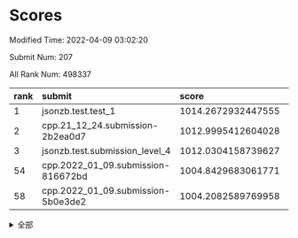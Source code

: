 # Scores

Modified Time: 2022-04-09 03:02:20

Submit Num: 207

All Rank Num: 498337

| rank |               submit               |       score        |       sigma        | pk_num |
| :--- | :--------------------------------- | :----------------- | :----------------- | :----- |
| 1    | jsonzb.test.test_1                 | 1014.2672932447555 | 0.8380699868169433 | 9628   |
| 2    | cpp.21_12_24.submission-2b2ea0d7   | 1012.9995412604028 | 0.784325752587775  | 9635   |
| 3    | jsonzb.test.submission_level_4     | 1012.0304158739627 | 0.7969683014471922 | 9627   |
| 54   | cpp.2022_01_09.submission-816672bd | 1004.8429683061771 | 0.726357013526098  | 9629   |
| 58   | cpp.2022_01_09.submission-5b0e3de2 | 1004.2082589769958 | 0.712623735802065  | 9631   |


<details>
<summary>全部</summary>

| rank |                 submit                 |       score        |       sigma        | pk_num |
| :--- | :------------------------------------- | :----------------- | :----------------- | :----- |
| 1    | jsonzb.test.test_1                     | 1014.2672932447555 | 0.8380699868169433 | 9628   |
| 2    | cpp.21_12_24.submission-2b2ea0d7       | 1012.9995412604028 | 0.784325752587775  | 9635   |
| 3    | jsonzb.test.submission_level_4         | 1012.0304158739627 | 0.7969683014471922 | 9627   |
| 4    | gobigger.level_3.submission_level_3_27 | 1012.0151659436616 | 0.7723580151651226 | 9632   |
| 5    | gobigger.level_3.submission_level_3_29 | 1011.8134833912187 | 0.7861948466914682 | 9631   |
| 6    | gobigger.level_3.submission_level_3_46 | 1011.642179462997  | 0.7857313480015441 | 9631   |
| 7    | gobigger.level_3.submission_level_3_41 | 1011.634877285074  | 0.7542760057010904 | 9634   |
| 8    | gobigger.level_3.submission_level_3_36 | 1010.9929690065563 | 0.783004564940614  | 9626   |
| 9    | gobigger.level_3.submission_level_3_37 | 1010.9076892820647 | 0.7813886677881317 | 9631   |
| 10   | gobigger.level_3.submission_level_3_30 | 1010.8606142520895 | 0.751141525206467  | 9635   |
| 11   | gobigger.level_3.submission_level_3_47 | 1010.833171454996  | 0.8008796814327394 | 9632   |
| 12   | gobigger.level_3.submission_level_3_45 | 1010.6261659974343 | 0.7383760624086643 | 9628   |
| 13   | gobigger.level_3.submission_level_3_10 | 1010.5710508330025 | 0.7630103081639131 | 9632   |
| 14   | gobigger.level_3.submission_level_3_12 | 1010.5237732113623 | 0.768715140776167  | 9632   |
| 15   | gobigger.level_3.submission_level_3_1  | 1010.4491708121591 | 0.7907759971824598 | 9630   |
| 16   | gobigger.level_3.submission_level_3_19 | 1010.2745218012483 | 0.7448190022267975 | 9632   |
| 17   | gobigger.level_3.submission_level_3_40 | 1010.2420591787725 | 0.7721128319816581 | 9631   |
| 18   | gobigger.level_3.submission_level_3_34 | 1010.187428167594  | 0.7439041543674    | 9628   |
| 19   | gobigger.level_3.submission_level_3_44 | 1010.1745750514132 | 0.7531033752800906 | 9631   |
| 20   | gobigger.level_3.submission_level_3_7  | 1010.1287527192842 | 0.7510251130277901 | 9628   |
| 21   | gobigger.level_3.submission_level_3_49 | 1010.1113003277179 | 0.7563778462420829 | 9632   |
| 22   | gobigger.level_3.submission_level_3_25 | 1010.0787764776741 | 0.7631222890340503 | 9630   |
| 23   | gobigger.level_3.submission_level_3_28 | 1009.9998704265465 | 0.7733167770098215 | 9627   |
| 24   | gobigger.level_3.submission_level_3_42 | 1009.9804577879121 | 0.7513309656974622 | 9629   |
| 25   | gobigger.level_3.submission_level_3_26 | 1009.8488781125409 | 0.7720790491454419 | 9629   |
| 26   | gobigger.level_3.submission_level_3_22 | 1009.8054970319777 | 0.7491224688434485 | 9627   |
| 27   | gobigger.level_3.submission_level_3_13 | 1009.7800940243195 | 0.7667493632063439 | 9632   |
| 28   | gobigger.level_3.submission_level_3_23 | 1009.7613651693501 | 0.73644437253729   | 9631   |
| 29   | gobigger.level_3.submission_level_3_39 | 1009.6204640983685 | 0.7672330224967707 | 9630   |
| 30   | gobigger.level_3.submission_level_3_9  | 1009.5983908311824 | 0.7428725822611093 | 9629   |
| 31   | gobigger.level_3.submission_level_3_8  | 1009.5927353584387 | 0.7473386945899655 | 9631   |
| 32   | gobigger.level_3.submission_level_3_15 | 1009.5817515223761 | 0.7587171333323949 | 9629   |
| 33   | gobigger.level_3.submission_level_3_2  | 1009.5505088320128 | 0.7577686415768508 | 9628   |
| 34   | gobigger.level_3.submission_level_3_33 | 1009.4696316924269 | 0.7447235429287149 | 9630   |
| 35   | gobigger.level_3.submission_level_3_16 | 1009.3999541770972 | 0.7826961508359838 | 9633   |
| 36   | gobigger.level_3.submission_level_3_18 | 1009.3542697859803 | 0.7622471922495213 | 9631   |
| 37   | gobigger.level_3.submission_level_3_35 | 1009.3441343341436 | 0.7507676079435365 | 9628   |
| 38   | gobigger.level_3.submission_level_3_24 | 1009.3157662393285 | 0.7618785110974279 | 9631   |
| 39   | gobigger.level_3.submission_level_3_3  | 1009.3084791503238 | 0.7373620921674247 | 9635   |
| 40   | gobigger.level_3.submission_level_3_14 | 1009.275791020196  | 0.7498340160347585 | 9627   |
| 41   | gobigger.level_3.submission_level_3_17 | 1009.2285444367913 | 0.74337032288301   | 9628   |
| 42   | gobigger.level_3.submission_level_3_5  | 1009.2067006851586 | 0.758850535408809  | 9627   |
| 43   | gobigger.level_3.submission_level_3_38 | 1009.2047310650296 | 0.7597817509855854 | 9626   |
| 44   | gobigger.level_3.submission_level_3_32 | 1009.1812542354472 | 0.7282308959930226 | 9629   |
| 45   | gobigger.level_3.submission_level_3_43 | 1009.1342063366305 | 0.7382195558968345 | 9633   |
| 46   | gobigger.level_3.submission_level_3_20 | 1009.101014353669  | 0.7358728558348485 | 9627   |
| 47   | gobigger.level_3.submission_level_3_21 | 1008.9749401007003 | 0.7317693359500794 | 9630   |
| 48   | gobigger.level_3.submission_level_3_6  | 1008.9639315186986 | 0.7482555798817498 | 9631   |
| 49   | gobigger.level_3.submission_level_3_11 | 1008.8602786424951 | 0.7532995581552833 | 9631   |
| 50   | gobigger.level_3.submission_level_3_4  | 1008.7486763433367 | 0.7460289675992545 | 9627   |
| 51   | gobigger.level_3.submission_level_3_48 | 1008.696595354433  | 0.7260061321355713 | 9624   |
| 52   | gobigger.level_3.submission_level_3_31 | 1008.5157430614784 | 0.7505078811185307 | 9633   |
| 53   | gobigger.level_3.submission_level_3_0  | 1008.0847261118884 | 0.7385552840863528 | 9629   |
| 54   | cpp.2022_01_09.submission-816672bd     | 1004.8429683061771 | 0.726357013526098  | 9629   |
| 55   | gobigger.level_1.submission_level_1_32 | 1004.5904843680265 | 0.7261497165399934 | 9628   |
| 56   | gobigger.level_1.submission_level_1_17 | 1004.4773460176825 | 0.71461658116817   | 9625   |
| 57   | gobigger.level_1.submission_level_1_34 | 1004.432692117962  | 0.7039981241612131 | 9629   |
| 58   | cpp.2022_01_09.submission-5b0e3de2     | 1004.2082589769958 | 0.712623735802065  | 9631   |
| 59   | gobigger.level_1.submission_level_1_33 | 1004.1997943156429 | 0.7163686223086357 | 9632   |
| 60   | gobigger.level_1.submission_level_1_38 | 1004.1595526457622 | 0.7105436881575151 | 9629   |
| 61   | gobigger.level_1.submission_level_1_47 | 1004.1591004551063 | 0.7198903432700456 | 9632   |
| 62   | gobigger.level_1.submission_level_1_45 | 1004.1232116916802 | 0.7241524461416635 | 9632   |
| 63   | gobigger.level_1.submission_level_1_23 | 1004.0635617951781 | 0.7193089258573966 | 9630   |
| 64   | gobigger.level_1.submission_level_1_11 | 1004.0516274143158 | 0.7180896302866333 | 9629   |
| 65   | gobigger.level_1.submission_level_1_31 | 1004.0415377297516 | 0.7169659870931802 | 9628   |
| 66   | gobigger.level_1.submission_level_1_41 | 1003.9847799929634 | 0.7159107900942318 | 9627   |
| 67   | gobigger.level_1.submission_level_1_19 | 1003.9737036033888 | 0.712761967456529  | 9634   |
| 68   | gobigger.level_1.submission_level_1_29 | 1003.9547659720845 | 0.7239839077129891 | 9627   |
| 69   | gobigger.level_1.submission_level_1_22 | 1003.9215920253371 | 0.719402314171392  | 9630   |
| 70   | gobigger.level_1.submission_level_1_37 | 1003.9053091242267 | 0.715058346226222  | 9632   |
| 71   | gobigger.level_1.submission_level_1_4  | 1003.8726972566816 | 0.7162058977625596 | 9626   |
| 72   | gobigger.level_1.submission_level_1_28 | 1003.8083237900616 | 0.724655604537099  | 9630   |
| 73   | gobigger.level_1.submission_level_1_20 | 1003.7755443187358 | 0.7251733748571401 | 9628   |
| 74   | gobigger.level_1.submission_level_1_30 | 1003.7740269451382 | 0.7157792039274886 | 9631   |
| 75   | gobigger.level_1.submission_level_1_40 | 1003.7178383940743 | 0.7235627211669439 | 9628   |
| 76   | gobigger.level_1.submission_level_1_49 | 1003.6083989833319 | 0.7172838991757036 | 9617   |
| 77   | gobigger.level_1.submission_level_1_36 | 1003.5546926985384 | 0.7116453001019242 | 9627   |
| 78   | gobigger.level_1.submission_level_1_2  | 1003.4325748048105 | 0.7225221960905327 | 9629   |
| 79   | gobigger.level_1.submission_level_1_12 | 1003.3406114192237 | 0.7132024595821479 | 9630   |
| 80   | gobigger.level_1.submission_level_1_42 | 1003.3057358356185 | 0.7085920579908985 | 9629   |
| 81   | gobigger.level_1.submission_level_1_35 | 1003.2841713101294 | 0.7121918644179489 | 9634   |
| 82   | gobigger.level_1.submission_level_1_7  | 1003.26222422276   | 0.7098763108978909 | 9626   |
| 83   | gobigger.level_1.submission_level_1_6  | 1003.2437049129896 | 0.7133776366995782 | 9628   |
| 84   | gobigger.level_1.submission_level_1_14 | 1003.2112493980198 | 0.7104935071917436 | 9628   |
| 85   | gobigger.level_1.submission_level_1_0  | 1003.2094393643755 | 0.7145861672982968 | 9631   |
| 86   | gobigger.level_1.submission_level_1_48 | 1003.1832860424453 | 0.7243897952588683 | 9628   |
| 87   | gobigger.level_1.submission_level_1_10 | 1003.1823661858876 | 0.7107419378311726 | 9631   |
| 88   | gobigger.level_1.submission_level_1_8  | 1003.0471372977437 | 0.7139436277938633 | 9628   |
| 89   | gobigger.level_1.submission_level_1_16 | 1003.0064088875404 | 0.705582016847774  | 9630   |
| 90   | gobigger.level_1.submission_level_1_25 | 1003.0031406176764 | 0.7137930995994874 | 9626   |
| 91   | gobigger.level_1.submission_level_1_18 | 1002.9563388034148 | 0.7119613215844179 | 9630   |
| 92   | gobigger.level_1.submission_level_1_46 | 1002.9443665967144 | 0.7112852580500912 | 9633   |
| 93   | gobigger.level_1.submission_level_1_27 | 1002.9370562213543 | 0.7205790645474898 | 9628   |
| 94   | gobigger.level_1.submission_level_1_3  | 1002.9100039588527 | 0.7109641225241277 | 9631   |
| 95   | gobigger.level_1.submission_level_1_26 | 1002.8437192589183 | 0.7061705443295617 | 9632   |
| 96   | gobigger.level_1.submission_level_1_44 | 1002.8260694573848 | 0.713287561886899  | 9629   |
| 97   | gobigger.level_1.submission_level_1_21 | 1002.8257208432501 | 0.7164760908741465 | 9635   |
| 98   | gobigger.level_1.submission_level_1_39 | 1002.8046862144541 | 0.7081821255048735 | 9635   |
| 99   | gobigger.level_1.submission_level_1_9  | 1002.391364652879  | 0.71333220871013   | 9623   |
| 100  | gobigger.level_1.submission_level_1_43 | 1002.2386113223304 | 0.7060102405600899 | 9631   |
| 101  | gobigger.level_1.submission_level_1_15 | 1002.2246344117411 | 0.7117590365790133 | 9632   |
| 102  | gobigger.level_1.submission_level_1_1  | 1002.2121233087796 | 0.7097145774852441 | 9633   |
| 103  | gobigger.level_1.submission_level_1_5  | 1002.1988553525485 | 0.7120166438241388 | 9635   |
| 104  | gobigger.level_1.submission_level_1_24 | 1002.1392433576442 | 0.7214042827198203 | 9631   |
| 105  | gobigger.level_1.submission_level_1_13 | 1001.4758563161838 | 0.7102754998782033 | 9627   |
| 106  | gobigger.random.submission_random_25   | 997.3037061587593  | 0.7157518799572298 | 9628   |
| 107  | gobigger.random.submission_random_35   | 997.2057349862201  | 0.710490551055284  | 9632   |
| 108  | gobigger.random.submission_random_17   | 997.1769249802824  | 0.7004393106853449 | 9630   |
| 109  | gobigger.random.submission_random_4    | 996.9545025530564  | 0.6997448686836527 | 9630   |
| 110  | gobigger.random.submission_random_47   | 996.9012041485522  | 0.704730278549969  | 9626   |
| 111  | gobigger.random.submission_random_1    | 996.8534567464732  | 0.7094758399188664 | 9634   |
| 112  | gobigger.random.submission_random_13   | 996.8308213318784  | 0.7040414259263075 | 9633   |
| 113  | gobigger.random.submission_random_3    | 996.7886199739756  | 0.7086068256992304 | 9630   |
| 114  | gobigger.random.submission_random_32   | 996.6237492000135  | 0.7024670128520005 | 9628   |
| 115  | gobigger.random.submission_random_41   | 996.6013439299081  | 0.7058688186265054 | 9630   |
| 116  | gobigger.random.submission_random_42   | 996.5771096808797  | 0.7048819415844212 | 9632   |
| 117  | gobigger.random.submission_random_34   | 996.5323214439703  | 0.690940891407905  | 9636   |
| 118  | gobigger.random.submission_random_26   | 996.5084103037559  | 0.7021665251415659 | 9635   |
| 119  | gobigger.random.submission_random_22   | 996.5073864298855  | 0.7109288313299948 | 9632   |
| 120  | gobigger.random.submission_random_20   | 996.4570257144129  | 0.7154525525734503 | 9631   |
| 121  | gobigger.random.submission_random_19   | 996.4391133194364  | 0.6994378108628517 | 9630   |
| 122  | gobigger.random.submission_random_11   | 996.4135335339126  | 0.7127037940123935 | 9632   |
| 123  | gobigger.random.submission_random_23   | 996.410215397884   | 0.6981091457983731 | 9630   |
| 124  | gobigger.random.submission_random_46   | 996.2734696406684  | 0.7080184256533203 | 9629   |
| 125  | gobigger.random.submission_random_29   | 996.2546938320005  | 0.7078068191296208 | 9624   |
| 126  | gobigger.random.submission_random_8    | 996.235869415225   | 0.7020187024826604 | 9626   |
| 127  | gobigger.random.submission_random_30   | 996.2330011357653  | 0.7228743239018584 | 9629   |
| 128  | gobigger.random.submission_random_43   | 996.2209896880565  | 0.7070698633792682 | 9631   |
| 129  | gobigger.random.submission_random_36   | 996.1884050088751  | 0.7013333804342572 | 9628   |
| 130  | gobigger.random.submission_random_18   | 996.058268452576   | 0.7053462979487991 | 9629   |
| 131  | gobigger.random.submission_random_2    | 996.0580370312182  | 0.7030117257671126 | 9624   |
| 132  | gobigger.random.submission_random_14   | 996.0485850128696  | 0.6991875445713963 | 9627   |
| 133  | gobigger.random.submission_random_10   | 996.0219080470666  | 0.703712169124125  | 9631   |
| 134  | gobigger.random.submission_random_44   | 996.0181675231054  | 0.7049298486971578 | 9628   |
| 135  | gobigger.random.submission_random_31   | 995.9753515569897  | 0.7247449782614975 | 9631   |
| 136  | gobigger.random.submission_random_49   | 995.9577353143511  | 0.7280174342313623 | 9627   |
| 137  | gobigger.random.submission_random_37   | 995.9343586045713  | 0.7126441281615407 | 9633   |
| 138  | gobigger.random.submission_random_39   | 995.911644454051   | 0.7230962657947939 | 9625   |
| 139  | gobigger.random.submission_random_9    | 995.9102134845418  | 0.728267943282777  | 9628   |
| 140  | gobigger.random.submission_random_24   | 995.8662248684121  | 0.7165420559651703 | 9630   |
| 141  | gobigger.random.submission_random_28   | 995.8348646055264  | 0.7112424272656649 | 9635   |
| 142  | gobigger.random.submission_random_48   | 995.8242162483866  | 0.7186040995004995 | 9633   |
| 143  | gobigger.random.submission_random_16   | 995.7831887745999  | 0.6978428419758002 | 9631   |
| 144  | gobigger.random.submission_random_27   | 995.7621434196946  | 0.7005786087760412 | 9627   |
| 145  | gobigger.random.submission_random_5    | 995.7114418785808  | 0.7063934997921905 | 9624   |
| 146  | gobigger.random.submission_random_15   | 995.6222842226725  | 0.7106024769838358 | 9632   |
| 147  | gobigger.random.submission_random_7    | 995.6113321717098  | 0.7186889109867441 | 9629   |
| 148  | gobigger.random.submission_random_6    | 995.577916520005   | 0.719625257153209  | 9631   |
| 149  | gobigger.random.submission_random_0    | 995.524379772482   | 0.7105518054989177 | 9633   |
| 150  | gobigger.random.submission_random_38   | 995.4274369247473  | 0.7202461969259422 | 9632   |
| 151  | gobigger.random.submission_random_40   | 995.3075524399148  | 0.7070978381511767 | 9625   |
| 152  | gobigger.random.submission_random_21   | 994.8729480118293  | 0.7339905575244181 | 9631   |
| 153  | gobigger.random.submission_random_33   | 994.7879960531703  | 0.7097903131879463 | 9630   |
| 154  | gobigger.random.submission_random_45   | 994.7698234573924  | 0.7188976413935767 | 9629   |
| 155  | gobigger.level_2.submission_level_2_3  | 994.6343114452488  | 0.7309611152117108 | 9628   |
| 156  | gobigger.level_2.submission_level_2_16 | 994.4678716975367  | 0.7241038259604301 | 9629   |
| 157  | gobigger.random.submission_random_12   | 994.2606178116118  | 0.7228946909465421 | 9625   |
| 158  | gobigger.level_2.submission_level_2_4  | 993.6723130948697  | 0.7238808097674325 | 9635   |
| 159  | gobigger.level_2.submission_level_2_18 | 993.4300708490528  | 0.7354130782763738 | 9627   |
| 160  | gobigger.level_2.submission_level_2_20 | 993.2110768559621  | 0.7277321118181317 | 9634   |
| 161  | gobigger.level_2.submission_level_2_42 | 993.1769995173014  | 0.7341632039240897 | 9629   |
| 162  | gobigger.level_2.submission_level_2_31 | 993.1383686098775  | 0.7512077731365456 | 9627   |
| 163  | gobigger.level_2.submission_level_2_24 | 993.0791780431342  | 0.736374465891416  | 9631   |
| 164  | gobigger.level_2.submission_level_2_19 | 992.9191111255394  | 0.7365482928965996 | 9629   |
| 165  | gobigger.level_2.submission_level_2_25 | 992.7765843019971  | 0.7387291976521629 | 9634   |
| 166  | gobigger.level_2.submission_level_2_44 | 992.7599755609219  | 0.7357692179284291 | 9629   |
| 167  | gobigger.level_2.submission_level_2_12 | 992.7404142508486  | 0.7403757242462418 | 9631   |
| 168  | gobigger.level_2.submission_level_2_1  | 992.6703052215892  | 0.7310533421507015 | 9629   |
| 169  | gobigger.level_2.submission_level_2_23 | 992.6694737570787  | 0.7477996785405094 | 9630   |
| 170  | gobigger.level_2.submission_level_2_0  | 992.6436571009675  | 0.7564037945114992 | 9629   |
| 171  | gobigger.level_2.submission_level_2_9  | 992.6364728718314  | 0.7380342559363847 | 9628   |
| 172  | gobigger.level_2.submission_level_2_21 | 992.6027091042574  | 0.7272674927451964 | 9632   |
| 173  | gobigger.level_2.submission_level_2_33 | 992.6019924084193  | 0.7333901643504902 | 9631   |
| 174  | gobigger.level_2.submission_level_2_22 | 992.5075799212705  | 0.7444515139615836 | 9627   |
| 175  | gobigger.level_2.submission_level_2_17 | 992.494823135376   | 0.7475239189532907 | 9622   |
| 176  | gobigger.level_2.submission_level_2_45 | 992.4923042052466  | 0.7422452180427382 | 9633   |
| 177  | gobigger.level_2.submission_level_2_47 | 992.442787241367   | 0.7392239198475749 | 9635   |
| 178  | gobigger.level_2.submission_level_2_39 | 992.3607653565721  | 0.7445256836815324 | 9631   |
| 179  | gobigger.level_2.submission_level_2_48 | 992.2825762165132  | 0.7467218721658756 | 9630   |
| 180  | gobigger.level_2.submission_level_2_27 | 992.168164000178   | 0.7419988762740195 | 9626   |
| 181  | gobigger.level_2.submission_level_2_41 | 992.1002025189808  | 0.7453988425414227 | 9630   |
| 182  | gobigger.level_2.submission_level_2_7  | 992.0280274012447  | 0.7394907699435925 | 9631   |
| 183  | gobigger.level_2.submission_level_2_29 | 991.9747040679962  | 0.7434066771912677 | 9627   |
| 184  | gobigger.level_2.submission_level_2_5  | 991.8626680186644  | 0.755716035536319  | 9631   |
| 185  | gobigger.level_2.submission_level_2_13 | 991.8577297591952  | 0.7418288048914193 | 9630   |
| 186  | gobigger.level_2.submission_level_2_37 | 991.7857108014048  | 0.7551965895925373 | 9630   |
| 187  | gobigger.level_2.submission_level_2_36 | 991.7521824499646  | 0.7440887654856349 | 9621   |
| 188  | gobigger.level_2.submission_level_2_10 | 991.7318402012008  | 0.7592421031071223 | 9631   |
| 189  | gobigger.level_2.submission_level_2_40 | 991.6480464978735  | 0.764476582097712  | 9633   |
| 190  | gobigger.level_2.submission_level_2_32 | 991.6297142010042  | 0.7488637078607167 | 9629   |
| 191  | gobigger.level_2.submission_level_2_34 | 991.6003432571338  | 0.7363894969874251 | 9630   |
| 192  | gobigger.level_2.submission_level_2_11 | 991.5603555445816  | 0.753049832725892  | 9631   |
| 193  | gobigger.level_2.submission_level_2_6  | 991.5563719539538  | 0.7561159667725911 | 9626   |
| 194  | gobigger.level_2.submission_level_2_8  | 991.5420911408792  | 0.7340677701124537 | 9627   |
| 195  | gobigger.level_2.submission_level_2_2  | 991.4478987307727  | 0.7568869188982592 | 9627   |
| 196  | gobigger.level_2.submission_level_2_26 | 991.2309778842347  | 0.7548000209525719 | 9631   |
| 197  | gobigger.level_2.submission_level_2_43 | 991.2080687008698  | 0.759386341768655  | 9630   |
| 198  | gobigger.level_2.submission_level_2_30 | 991.1065479105357  | 0.7607743580413542 | 9632   |
| 199  | gobigger.level_2.submission_level_2_49 | 991.0967062886193  | 0.7439940871752421 | 9629   |
| 200  | gobigger.level_2.submission_level_2_35 | 991.0717524947441  | 0.7677248937868579 | 9630   |
| 201  | gobigger.level_2.submission_level_2_28 | 991.0683085744179  | 0.7548293320270174 | 9628   |
| 202  | gobigger.level_2.submission_level_2_46 | 991.0280685946263  | 0.7569091298494092 | 9628   |
| 203  | gobigger.level_2.submission_level_2_38 | 990.9724004702076  | 0.7728765342909829 | 9632   |
| 204  | gobigger.level_2.submission_level_2_15 | 990.8805015717414  | 0.7484191281366783 | 9630   |
| 205  | gobigger.level_2.submission_level_2_14 | 990.7472463179648  | 0.760363812854963  | 9632   |
| 206  | gobigger.none.submission_none_0        | 976.32765213625    | 1.4183129401311452 | 9629   |
| 207  | gobigger.none.submission_none_1        | 976.0402755747212  | 1.4271578313067086 | 9632   |

</details>